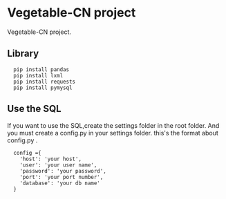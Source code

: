 # Vegetable-CN project
  Vegetable-CN project.

## Library
  ```
    pip install pandas
    pip install lxml
    pip install requests
    pip install pymysql
  ```

## Use the SQL
  If you want to use the SQL,create the settings folder in the root folder.
  And you must create a config.py in your settings folder.
  this's the format about config.py .
  ```
    config ={     
      'host': 'your host',       
      'user': 'your user name',              
      'password': 'your password',       
      'port': 'your port number',                   
      'database': 'your db name'
    }
  ```